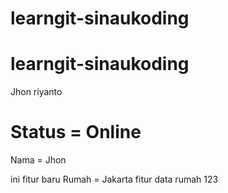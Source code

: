 # learngit-sinaukoding
# learngit-sinaukoding
Jhon riyanto 
# Status = Online
Nama = Jhon

ini fitur baru
Rumah = Jakarta
fitur data
rumah 123